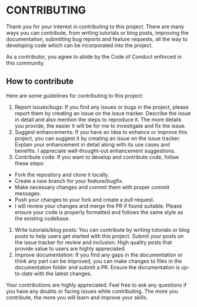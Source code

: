 # CONTRIBUTING

Thank you for your interest in contributing to this project. There are many ways you can contribute, from writing tutorials or blog posts, improving the documentation, submitting bug reports and feature requests, all the way to developing code which can be incorporated into the project.

As a contributor, you agree to abide by the Code of Conduct enforced in this community.

## How to contribute

Here are some guidelines for contributing to this project:

1. Report issues/bugs: If you find any issues or bugs in the project, please report them by creating an issue on the issue tracker. Describe the issue in detail and also mention the steps to reproduce it. The more details you provide, the easier it will be for me to investigate and fix the issue.
2. Suggest enhancements: If you have an idea to enhance or improve this project, you can suggest it by creating an issue on the issue tracker. Explain your enhancement in detail along with its use cases and benefits. I appreciate well-thought-out enhancement suggestions.
3. Contribute code: If you want to develop and contribute code, follow these steps:
- Fork the repository and clone it locally.
- Create a new branch for your feature/bugfix.
- Make necessary changes and commit them with proper commit messages.
- Push your changes to your fork and create a pull request.
- I will review your changes and merge the PR if found suitable. Please ensure your code is properly formatted and follows the same style as the existing codebase.
1. Write tutorials/blog posts: You can contribute by writing tutorials or blog posts to help users get started with this project. Submit your posts on the issue tracker for review and inclusion. High quality posts that provide value to users are highly appreciated.
2. Improve documentation: If you find any gaps in the documentation or think any part can be improved, you can make changes to files in the documentation folder and submit a PR. Ensure the documentation is up-to-date with the latest changes.

Your contributions are highly appreciated. Feel free to ask any questions if you have any doubts or facing issues while contributing. The more you contribute, the more you will learn and improve your skills.